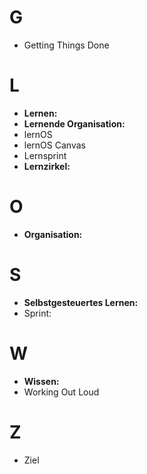 # G
* Getting Things Done
# L
* **Lernen:**
* **Lernende Organisation:**
* lernOS
* lernOS Canvas
* Lernsprint
* **Lernzirkel:**

# O
* **Organisation:**

# S
* **Selbstgesteuertes Lernen:**
* Sprint:

# W
* **Wissen:**
* Working Out Loud

# Z
* Ziel
